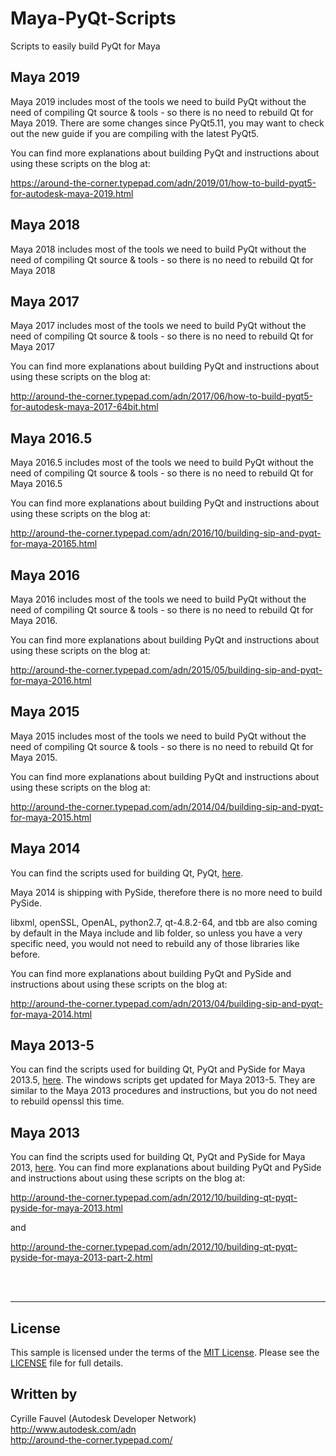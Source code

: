 # Maya-PyQt-Scripts
Scripts to easily build PyQt for Maya

## Maya 2019
Maya 2019 includes most of the tools we need to build PyQt without the need of compiling Qt source & tools - so there is no need to rebuild Qt for Maya 2019. There are some changes since PyQt5.11, you may want to check out the new guide if you are compiling with the latest PyQt5.

You can find more explanations about building PyQt and instructions about using these scripts on the blog at:

https://around-the-corner.typepad.com/adn/2019/01/how-to-build-pyqt5-for-autodesk-maya-2019.html

## Maya 2018
Maya 2018 includes most of the tools we need to build PyQt without the need of compiling Qt source & tools - so there is no need to rebuild Qt for Maya 2018

## Maya 2017
Maya 2017 includes most of the tools we need to build PyQt without the need of compiling Qt source & tools - so there is no need to rebuild Qt for Maya 2017

You can find more explanations about building PyQt and instructions about using these scripts on the blog at:

http://around-the-corner.typepad.com/adn/2017/06/how-to-build-pyqt5-for-autodesk-maya-2017-64bit.html


## Maya 2016.5
Maya 2016.5 includes most of the tools we need to build PyQt without the need of compiling Qt source & tools - so there is no need to rebuild Qt for Maya 2016.5

You can find more explanations about building PyQt and instructions about using these scripts on the blog at:

http://around-the-corner.typepad.com/adn/2016/10/building-sip-and-pyqt-for-maya-20165.html


## Maya 2016
Maya 2016 includes most of the tools we need to build PyQt without the need of compiling Qt source & tools - so there is no need to rebuild Qt for Maya 2016.

You can find more explanations about building PyQt and instructions about using these scripts on the blog at:

http://around-the-corner.typepad.com/adn/2015/05/building-sip-and-pyqt-for-maya-2016.html


## Maya 2015
Maya 2015 includes most of the tools we need to build PyQt without the need of compiling Qt source & tools - so there is no need to rebuild Qt for Maya 2015.

You can find more explanations about building PyQt and instructions about using these scripts on the blog at:

http://around-the-corner.typepad.com/adn/2014/04/building-sip-and-pyqt-for-maya-2015.html


## Maya 2014
You can find the scripts used for building Qt, PyQt, [here](https://github.com/cyrillef/Maya-PyQt-Scripts/releases/tag/v2014.0).

Maya 2014 is shipping with PySide, therefore there is no more need to build PySide.

libxml, openSSL, OpenAL, python2.7, qt-4.8.2-64, and tbb are also coming by default in the Maya include and lib folder, so unless you have a very 
specific need, you would not need to rebuild any of those libraries like before.

You can find more explanations about building PyQt and PySide and instructions about using these scripts on the blog at:

http://around-the-corner.typepad.com/adn/2013/04/building-sip-and-pyqt-for-maya-2014.html


## Maya 2013-5
You can find the scripts used for building Qt, PyQt and PySide for Maya 2013.5, [here](https://github.com/cyrillef/Maya-PyQt-Scripts/releases/tag/v2013.5).
The windows scripts get updated for Maya 2013-5. They are similar to the Maya 2013 procedures and instructions, but you do not need to rebuild openssl this time.


## Maya 2013
You can find the scripts used for building Qt, PyQt and PySide for Maya 2013, [here](https://github.com/cyrillef/Maya-PyQt-Scripts/releases/tag/v2013.0).
You can find more explanations about building PyQt and PySide and instructions about using these scripts on the blog at:

http://around-the-corner.typepad.com/adn/2012/10/building-qt-pyqt-pyside-for-maya-2013.html

and

http://around-the-corner.typepad.com/adn/2012/10/building-qt-pyqt-pyside-for-maya-2013-part-2.html


<br />
<br />

--------

## License

This sample is licensed under the terms of the [MIT License](http://opensource.org/licenses/MIT). Please see the [LICENSE](LICENSE) file for full details.


## Written by

Cyrille Fauvel (Autodesk Developer Network)<br />
http://www.autodesk.com/adn<br />
http://around-the-corner.typepad.com/<br />
